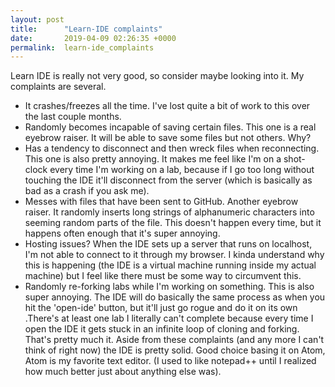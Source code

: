 ```yaml
---
layout: post
title:      "Learn-IDE complaints"
date:       2019-04-09 02:26:35 +0000
permalink:  learn-ide_complaints
---
```



Learn IDE is really not very good, so consider maybe looking into it. My complaints are several.
* It crashes/freezes all the time. I've lost quite a bit of work to this over the last couple months.  
* Randomly becomes incapable of saving  certain files. This one is a real eyebrow raiser. It will be able to save some files but not others. Why? 
* Has a tendency to disconnect and then wreck files when reconnecting. This one is also pretty annoying. It makes me feel like I'm on a shot-clock every time I'm working on a lab, because if I go too long without touching the IDE it'll disconnect from the server (which is basically as bad as a crash if you ask me). 
* Messes with files that have been sent to GitHub. Another eyebrow raiser. It randomly inserts long strings of alphanumeric characters into seeming random parts of the file. This doesn't happen every time, but it happens often enough that it's super annoying. 
* Hosting issues? When the IDE sets up a server that runs on localhost, I'm not able to connect to it through my browser. I kinda understand why this is happening (the IDE is a virtual machine running inside my actual machine) but I feel like there must be some way to circumvent this.
* Randomly re-forking labs while I'm working on something. This is also super annoying. The IDE will do basically the same process as when you hit the 'open-ide' button, but it'll just go rogue and do it on its own .There's at least one lab I literally can't complete because every time I open the IDE it gets stuck in an infinite loop of cloning and forking. 
That's pretty much it. Aside from these complaints (and any more I can't think of right now) the IDE is pretty solid. Good choice basing it on Atom, Atom is my favorite text editor. (I used to like notepad++ until I realized how much better just about anything else was). 

